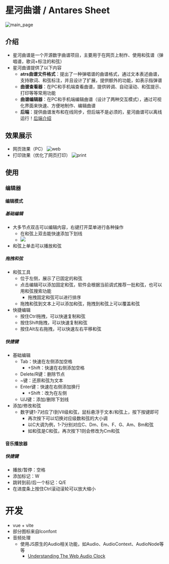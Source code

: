 # 星河曲谱 / Antares Sheet
![main_page](./images/main_page.jpg)

## 介绍
- 星河曲谱是一个开源数字曲谱项目，主要用于在网页上制作、使用和弦谱（弹唱谱，歌词+标注的和弦）
- 星河曲谱提供了以下内容
  - **atrs曲谱文件格式**：提出了一种弹唱谱的曲谱格式，通过文本表述曲谱，支持歌词、和弦标注，并且设计了扩展，提供额外的功能，如表示指弹谱
  - **曲谱查看器**：在PC和手机端查看曲谱，提供转调、自动滚动、和弦提示、打印等等常用功能
  - **曲谱编辑器**：在PC和手机端编辑曲谱（设计了两种交互模式），通过可视化界面来快速、方便地制作、编辑曲谱
  - **后端**：提供曲谱发布和在线同步，但后端不是必须的，星河曲谱可以离线运行！[后端介绍](/backend/)

## 效果展示
- 网页效果（PC）
![web](./images/web.jpg)
- 打印效果（优化了网页打印）
![print](./images/print.jpg)

## 使用
### 编辑器
#### 编辑模式
##### 基础编辑
- 大多节点双击可以编辑内容，右键打开菜单进行各种操作
  - 在和弦上双击能快速添加下划线
  - ![](./images/context_menu.jpg)
- 和弦上单击可以播放和弦

##### 拖拽和弦
- 和弦工具
  - 位于左侧，展示了已固定的和弦
  - 点击编辑可以添加固定和弦，软件会根据当前调式推荐一批和弦，也可以用和弦搜索功能
    - 拖拽固定和弦可以进行排序
  - 拖拽和弦到文本上可以添加和弦，拖拽到和弦上可以覆盖和弦
- 快捷编辑
  - 按住Ctrl拖拽，可以快速复制和弦
  - 按住Shift拖拽，可以快速复制和弦
  - 按住Alt左右拖拽，可以快速左右平移和弦

##### 快捷键
- 基础编辑
  - Tab：快速在左侧添加空格
    - +Shift：快速在右侧添加空格
  - Delete/R键：删除节点
  - ~键：还原和弦为文本
  - Enter键：快速在右侧添加换行
    - +Shift：改为在左侧
  - U/J键：添加/删除下划线
- 添加/修改和弦
  - 数字键1-7对应了I到VII级和弦，鼠标悬浮于文本/和弦上，按下按键即可
    - 再次按下可以切换对应级数和弦的大小调
    - 以C大调为例，1-7分别对应C、Dm、Em、F、G、Am、Bm和弦
    - 如和弦是C和弦，再次按下1则会修改为Cm和弦

#### 音乐播放器
##### 快捷键
- 播放/暂停：空格
- 添加标记：W
- 跳转到前/后一个标记：Q/E
- 在进度条上按住Ctrl滚动滚轮可以放大缩小
    
# 开发
- vue + vite
- 部分图标来自Iconfont
- 音频处理
  - 使用JS原生的Audio相关功能，如Audio、AudioContext、AudioNode等等
    - [Understanding The Web Audio Clock](https://sonoport.github.io/web-audio-clock.html)